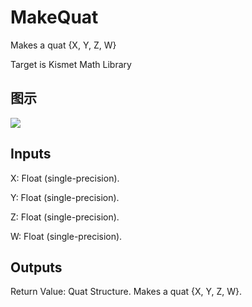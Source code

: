 # MakeQuat

Makes a quat {X, Y, Z, W}

Target is Kismet Math Library

## 图示

![]($-20221218-19530332.png)

## Inputs

X: Float (single-precision).

Y: Float (single-precision).

Z: Float (single-precision).

W: Float (single-precision).  

## Outputs

Return Value: Quat Structure. Makes a quat {X, Y, Z, W}.

